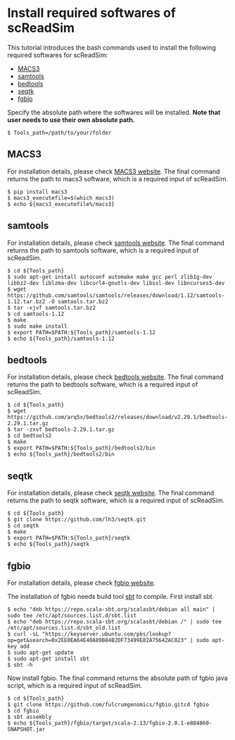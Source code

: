 # Install required softwares of scReadSim

This tutorial introduces the bash commands used to install the following required softwares for scReadSim:
- [MACS3](https://github.com/macs3-project/MACS)
- [samtools](http://www.htslib.org/)
- [bedtools](https://bedtools.readthedocs.io/en/latest/)
- [seqtk](https://github.com/lh3/seqtk)
- [fgbio](https://github.com/fulcrumgenomics/fgbio)

Specify the absolute path where the softwares will be installed. **Note that user needs to use their own absolute path.**  

```{code-block} console
$ Tools_path=/path/to/your/folder 
```

## MACS3
For installation details, please check [MACS3 website](https://github.com/macs3-project/MACS). The final command returns the path to macs3 software, which is a required input of scReadSim.

```{code-block} console
$ pip install macs3
$ macs3_executefile=$(which macs3)
$ echo ${macs3_executefile%/macs3}
```

## samtools
For installation details, please check [samtools website](http://www.htslib.org/). The final command returns the path to samtools software, which is a required input of scReadSim.

```{code-block} console
$ cd ${Tools_path}
$ sudo apt-get install autoconf automake make gcc perl zlib1g-dev libbz2-dev liblzma-dev libcurl4-gnutls-dev libssl-dev libncurses5-dev
$ wget https://github.com/samtools/samtools/releases/download/1.12/samtools-1.12.tar.bz2 -O samtools.tar.bz2
$ tar -xjvf samtools.tar.bz2
$ cd samtools-1.12
$ make
$ sudo make install
$ export PATH=$PATH:${Tools_path}/samtools-1.12
$ echo ${Tools_path}/samtools-1.12
```


## bedtools
For installation details, please check [bedtools website](https://bedtools.readthedocs.io/en/latest/). The final command returns the path to bedtools software, which is a required input of scReadSim.

```{code-block} console
$ cd ${Tools_path}
$ wget https://github.com/arq5x/bedtools2/releases/download/v2.29.1/bedtools-2.29.1.tar.gz
$ tar -zxvf bedtools-2.29.1.tar.gz
$ cd bedtools2
$ make
$ export PATH=$PATH:${Tools_path}/bedtools2/bin
$ echo ${Tools_path}/bedtools2/bin
```


## seqtk
For installation details, please check [seqtk website](https://github.com/lh3/seqtk). The final command returns the path to seqtk software, which is a required input of scReadSim.

```{code-block} console
$ cd ${Tools_path}
$ git clone https://github.com/lh3/seqtk.git
$ cd seqtk
$ make
$ export PATH=$PATH:${Tools_path}/seqtk
$ echo ${Tools_path}/seqtk
```



## fgbio
For installation details, please check [fgbio website](https://github.com/fulcrumgenomics/fgbio). 

The installation of fgbio needs build tool [sbt](https://www.scala-sbt.org/download.html) to compile. First install sbt.


```{code-block} console
$ echo "deb https://repo.scala-sbt.org/scalasbt/debian all main" | sudo tee /etc/apt/sources.list.d/sbt.list
$ echo "deb https://repo.scala-sbt.org/scalasbt/debian /" | sudo tee /etc/apt/sources.list.d/sbt_old.list
$ curl -sL "https://keyserver.ubuntu.com/pks/lookup?op=get&search=0x2EE0EA64E40A89B84B2DF73499E82A75642AC823" | sudo apt-key add
$ sudo apt-get update
$ sudo apt-get install sbt 
$ sbt -h
```

Now install fgbio. The final command returns the absolute path of fgbio java script, which is a required input of scReadSim.


```{code-block} console
$ cd ${Tools_path}
$ git clone https://github.com/fulcrumgenomics/fgbio.gitcd fgbio
$ cd fgbio
$ sbt assembly
$ echo ${Tools_path}/fgbio/target/scala-2.13/fgbio-2.0.1-e884860-SNAPSHOT.jar
```